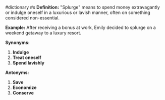 #dictionary #s 
**Definition:** "Splurge" means to spend money extravagantly or indulge oneself in a luxurious or lavish manner, often on something considered non-essential.

**Example:** After receiving a bonus at work, Emily decided to splurge on a weekend getaway to a luxury resort.

**Synonyms:**
1. **Indulge**
2. **Treat oneself**
3. **Spend lavishly**

**Antonyms:**
1. **Save**
2. **Economize**
3. **Conserve**
